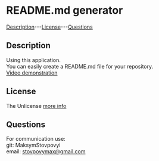 # README.md generator
[Description](#description)---[License](#license)---[Questions](#questions)

## Description
Using this application.\
You can easily create a README.md file for your repository.\
[Video demonstration](https://drive.google.com/file/d/1Uf8gOHTdUq79VsqgMDm3YLV6K3czfwRh/view)

## License

The Unlicense [more info](https://choosealicense.com/licenses/)

## Questions

For communication use:\
git: MaksymStovpovyi\
email: stovpovymax@gmail.com